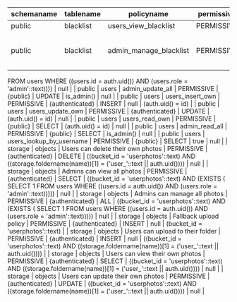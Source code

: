 | schemaname | tablename | policyname                        | permissive | roles           | cmd    | qual                                                                                                                                         | with_check                                                                                             |
| ---------- | --------- | --------------------------------- | ---------- | --------------- | ------ | -------------------------------------------------------------------------------------------------------------------------------------------- | ------------------------------------------------------------------------------------------------------ |
| public     | blacklist | users_view_blacklist              | PERMISSIVE | {authenticated} | SELECT | true                                                                                                                                         | null                                                                                                   |
| public     | blacklist | admin_manage_blacklist            | PERMISSIVE | {authenticated} | ALL    | (EXISTS ( SELECT 1
   FROM users
  WHERE ((users.id = auth.uid()) AND (users.role = 'admin'::text))))                                        | null                                                                                                   |
| public     | users     | admin_update_all                  | PERMISSIVE | {public}        | UPDATE | is_admin()                                                                                                                                   | null                                                                                                   |
| public     | users     | users_insert_own                  | PERMISSIVE | {authenticated} | INSERT | null                                                                                                                                         | (auth.uid() = id)                                                                                      |
| public     | users     | users_update_own                  | PERMISSIVE | {authenticated} | UPDATE | (auth.uid() = id)                                                                                                                            | null                                                                                                   |
| public     | users     | users_read_own                    | PERMISSIVE | {public}        | SELECT | (auth.uid() = id)                                                                                                                            | null                                                                                                   |
| public     | users     | admin_read_all                    | PERMISSIVE | {public}        | SELECT | is_admin()                                                                                                                                   | null                                                                                                   |
| public     | users     | users_lookup_by_username          | PERMISSIVE | {public}        | SELECT | true                                                                                                                                         | null                                                                                                   |
| storage    | objects   | Users can delete their own photos | PERMISSIVE | {authenticated} | DELETE | ((bucket_id = 'userphotos'::text) AND ((storage.foldername(name))[1] = ('user_'::text || auth.uid())))                                       | null                                                                                                   |
| storage    | objects   | Admins can view all photos        | PERMISSIVE | {authenticated} | SELECT | ((bucket_id = 'userphotos'::text) AND (EXISTS ( SELECT 1
   FROM users
  WHERE ((users.id = auth.uid()) AND (users.role = 'admin'::text))))) | null                                                                                                   |
| storage    | objects   | Admins can manage all photos      | PERMISSIVE | {authenticated} | ALL    | ((bucket_id = 'userphotos'::text) AND (EXISTS ( SELECT 1
   FROM users
  WHERE ((users.id = auth.uid()) AND (users.role = 'admin'::text))))) | null                                                                                                   |
| storage    | objects   | Fallback upload policy            | PERMISSIVE | {authenticated} | INSERT | null                                                                                                                                         | (bucket_id = 'userphotos'::text)                                                                       |
| storage    | objects   | Users can upload to their folder  | PERMISSIVE | {authenticated} | INSERT | null                                                                                                                                         | ((bucket_id = 'userphotos'::text) AND ((storage.foldername(name))[1] = ('user_'::text || auth.uid()))) |
| storage    | objects   | Users can view their own photos   | PERMISSIVE | {authenticated} | SELECT | ((bucket_id = 'userphotos'::text) AND ((storage.foldername(name))[1] = ('user_'::text || auth.uid())))                                       | null                                                                                                   |
| storage    | objects   | Users can update their own photos | PERMISSIVE | {authenticated} | UPDATE | ((bucket_id = 'userphotos'::text) AND ((storage.foldername(name))[1] = ('user_'::text || auth.uid())))                                       | null                                                                                                   |